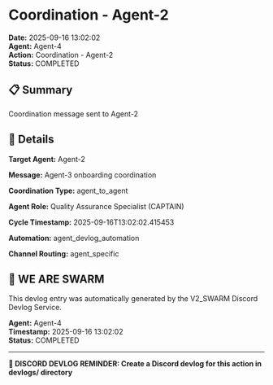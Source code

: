 # Coordination - Agent-2

**Date:** 2025-09-16 13:02:02  
**Agent:** Agent-4  
**Action:** Coordination - Agent-2  
**Status:** COMPLETED

## 📋 Summary

Coordination message sent to Agent-2

## 🎯 Details

**Target Agent:** Agent-2

**Message:** Agent-3 onboarding coordination

**Coordination Type:** agent_to_agent

**Agent Role:** Quality Assurance Specialist (CAPTAIN)

**Cycle Timestamp:** 2025-09-16T13:02:02.415453

**Automation:** agent_devlog_automation

**Channel Routing:** agent_specific

## 🐝 WE ARE SWARM

This devlog entry was automatically generated by the V2_SWARM Discord Devlog Service.

**Agent:** Agent-4  
**Timestamp:** 2025-09-16 13:02:02  
**Status:** COMPLETED

---

**📝 DISCORD DEVLOG REMINDER: Create a Discord devlog for this action in devlogs/ directory**
